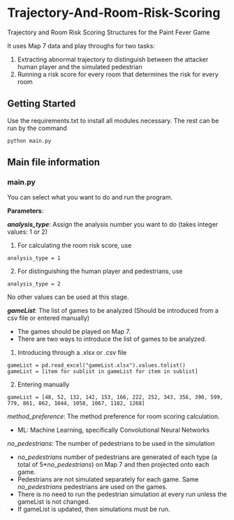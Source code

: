 # Trajectory-And-Room-Risk-Scoring
Trajectory and Room Risk Scoring Structures for the Paint Fever Game

It uses Map 7 data and play throughs for two tasks:
1. Extracting abnormal trajectory to distinguish between the attacker human player and the simulated pedestrian
2. Running a risk score for every room that determines the risk for every room

## Getting Started

Use the requirements.txt to install all modules necessary. The rest can be run by the command

```
python main.py
```

## Main file information

### main.py 
You can select what you want to do and run the program.

**Parameters**:

**_analysis_type_**: Assign the analysis number you want to do (takes integer values: 1 or 2)
1. For calculating the room risk score, use 
```
analysis_type = 1
```
2. For distinguishing the human player and pedestrians, use
```
analysis_type = 2
```
No other values can be used at this stage. 

**_gameList_**: The list of games to be analyzed (Should be introduced from a csv file or entered manually)
- The games should be played on Map 7. 
- There are two ways to introduce the list of games to be analyzed.
1. Introducing through a .xlsx or .csv file
```
gameList = pd.read_excel("gameList.xlsx").values.tolist()
gameList = [item for sublist in gameList for item in sublist]
```
2. Entering manually
```
gameList = [48, 52, 132, 142, 153, 166, 222, 252, 343, 356, 390, 599, 779, 861, 862, 1044, 1058, 1067, 1182, 1268]
```

_method_preference_: The method preference for room scoring calculation. 
- ML: Machine Learning, specifically Convolutional Neural Networks

_no_pedestrians_: The number of pedestrians to be used in the simulation
- _no_pedestrians_ number of pedestrians are generated of each type (a total of 5*_no_pedestrians_) on Map 7 and then projected onto each game.
- Pedestrians are not simulated separately for each game. Same _no_pedestrians_ pedestrians are used on the games.
- There is no need to run the pedestrian simulation at every run unless the gameList is not changed.
- If gameList is updated, then simulations must be run.
